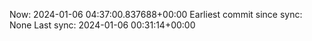 Now: 2024-01-06 04:37:00.837688+00:00 Earliest commit since sync: None Last sync: 2024-01-06 00:31:14+00:00

